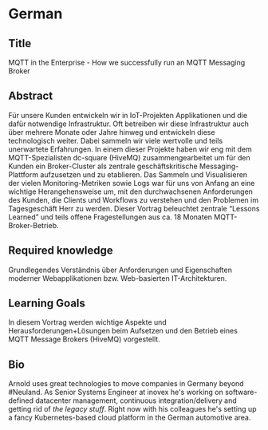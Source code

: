 # German

## Title
MQTT in the Enterprise - How we successfully run an MQTT Messaging Broker

## Abstract
Für unsere Kunden entwickeln wir in IoT-Projekten Applikationen und die dafür notwendige Infrastruktur. Oft betreiben wir diese Infrastruktur auch über mehrere Monate oder Jahre hinweg und entwickeln diese technologisch weiter. Dabei sammeln wir viele wertvolle und teils unerwartete Erfahrungen.
In einem dieser Projekte haben wir eng mit dem MQTT-Spezialisten dc-square (HiveMQ) zusammengearbeitet um für den Kunden ein Broker-Cluster als zentrale geschäftskritische Messaging-Plattform aufzusetzen und zu etablieren. Das Sammeln und Visualisieren der vielen Monitoring-Metriken sowie Logs war für uns von Anfang an eine wichtige Herangehensweise um, mit den durchwachsenen Anforderungen des Kunden, die Clients und Workflows zu verstehen und den Problemen im Tagesgeschäft Herr zu werden.
Dieser Vortrag beleuchtet zentrale “Lessons Learned” und teils offene Fragestellungen aus ca. 18 Monaten MQTT-Broker-Betrieb.

## Required knowledge
Grundlegendes Verständnis über Anforderungen und Eigenschaften moderner Webapplikationen bzw. Web-basierten IT-Architekturen.

## Learning Goals
In diesem Vortrag werden wichtige Aspekte und Herausforderungen+Lösungen beim Aufsetzen und den Betrieb eines MQTT Message Brokers (HiveMQ) vorgestellt.

## Bio
Arnold uses great technologies to move companies in Germany beyond #Neuland. As Senior Systems Engineer at inovex he's working on software-defined datacenter management, continuous integration/delivery and getting rid of *the legacy stuff*. Right now with his colleagues he's setting up a fancy Kubernetes-based cloud platform in the German automotive area.
